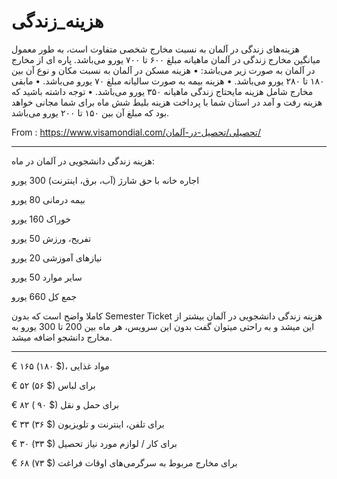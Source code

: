 # هزینه_زندگی‌
هزینه‌های زندگی‌ در آلمان به نسبت مخارج شخصی‌ متفاوت است، به طور معمول میانگین مخارج زندگی‌ در آلمان ماهیانه مبلغ ۶۰۰ تا ۷۰۰ یورو می‌باشد.
پاره ای از مخارج در آلمان به صورت زیر می‌باشد:
• هزینه مسکن در آلمان به نسبت مکان و نوع آن بین ۱۸۰ تا ۲۸۰ یورو می‌باشد.
• هزینه بیمه به صورت سالیانه مبلغ ۷۰ یورو می‌باشد.
• مابقی مخارج شامل هزینه مایحتاج زندگی‌ ماهیانه ۳۵۰ یورو می‌باشد.
• توجه داشته باشید که هزینه رفت و آمد در استان شما با پرداخت هزینه بلیط شش ماه برای شما مجانی‌ خواهد بود که مبلغ آن بین ۱۵۰ تا ۲۰۰ یورو می‌باشد.

From : https://www.visamondial.com/تحصیلی/تحصیل-در-آلمان/

---

هزینه زندگی دانشجویی در آلمان در ماه:

اجاره خانه با حق شارژ (آب، برق، اینترنت) 300 یورو

بیمه درمانی 80 یورو

خوراک 160 یورو

تفریح، ورزش 50 یورو

نیازهای آموزشی 20 یورو

سایر موارد 50 یورو

جمع کل 660 یورو

کاملا واضح است که بدون Semester Ticket هزینه زندگی دانشجویی در آلمان بیشتر از این میشد و به راحتی میتوان گفت بدون این سرویس، هر ماه بین 200 تا 300 یورو به مخارج دانشجو اضافه میشد.

----

€ ۱۶۵ (۱۸۰ $)، مواد غذایی

€ ۵۲ (۵۶ $) برای لباس

€ ۸۲ ( ۹۰ $) برای حمل و نقل

€ ۳۳ (۳۶ $) برای تلفن، اینترنت و تلویزیون

€ ۳۰ (۳۳ $) برای کار / لوازم مورد نیاز تحصیل

€ ۶۸ (۷۳ $) برای مخارج مربوط به سرگرمی‌های اوقات فراغت